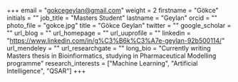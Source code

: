 +++ email = "gokcegeylan@gmail.com" 
weight = 2 
firstname = "Gökce" 
initials = "" 
job_title = "Masters Student" 
lastname = "Geylan" 
orcid = "" 
photo_file = "gokce.jpg" 
title = "Gökce Geylan" 
twitter = "" 
google_scholar = "" 
url_blog = "" 
url_homepage = "" 
url_uuprofile = "" 
linkedin = "https://www.linkedin.com/in/g%C3%B6k%C3%A7e-geylan-92b500114/" 
url_mendeley = "" 
url_researchgate = "" 
long_bio = "Currently writing Masters thesis in Bioinfiormatics, studying in Pharmaceutical Modelling programme" 
research_interests = ["Machine Learning", "Artificial Intelligence", "QSAR"] +++
